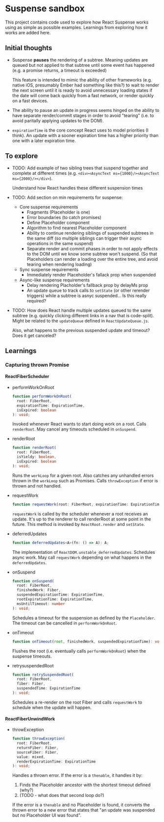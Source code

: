 # Suspense sandbox

This project contains code used to explore how React Suspense works using as
simple as possible examples. Learnings from exploring how it works are added
here.

## Initial thoughts

- Suspense **pauses** the rendering of a subtree. Meaning updates are queued but
  not applied to that subtree until some event has happened (e.g. a promise
  returns, a timeout is exceeded)

  This feature is intended to mimic the ability of other frameworks (e.g. native
  iOS, presumably Ember had something like this?) to wait to render the next
  screen until it is ready to avoid unnecessary loading states if the date will
  come back quickly from a fast network, or render quickly on a fast devices.

- The ability to pause an update in progress seems hinged on the ability to have
  separate render/commit stages in order to avoid "tearing" (i.e. to avoid
  paritally applying updates to the DOM).

- `expirationTime` is the core concept React uses to model priorities (I think).
  An update with a sooner expiration time has a higher priority than one with a
  later expiration time.

## To explore

- TODO: Add example of two sibling trees that suspend together and complete at
  different times (e.g. `<div><AsyncText ms={1000}/><AsyncText
  ms={2000}/></div>`).

  Understand how React handles these different suspension times

- TODO: Add section on min requirements for suspense:
    - Core suspense requirements
      - Fragments (Placeholder is one)
      - Error boundaries (to catch promises)
      - Define Placeholder component
      - Algorithm to find nearest Placeholder component
      - Ability to continue rendering siblings of suspended subtrees in the same
        diff (so multiple siblings can trigger their async operations in the
        same suspend)
      - Separate render and commit phases in order to not apply effects to the
        DOM until we know some subtree won't suspend. (So that Placeholders can
        render a loading over the entire tree, and avoid tearing when rendering
        loading)
    - Sync suspense requirements
      - Immediately render Placeholder's fallack prop when suspended
    - Async-like suspense requirements
      - Delay rendering Placholder's fallback prop by delayMs prop
      - An update queue to track calls to `setState` (or other rerender
        triggers) while a subtree is asnyc suspended... Is this really required?

- TODO: How does React handle multiple updates queued to the same subtree (e.g.
  quickly clicking different links in a nav that is code-split). Might be
  related to the `updateQueue` defined in `ReactUpdateQueue.js`.

  Also, what happens to the previous suspended update and timeout? Does it get
  canceled?

## Learnings

### Capturing thrown Promise

#### ReactFiberScheduler

- performWorkOnRoot

  ```ts
  function performWorkOnRoot(
    root: FiberRoot,
    expirationTime: ExpirationTime,
    isExpired: boolean
  ): void;
  ```

  Invoked whenever React wants to start doing work on a root. Calls
  `renderRoot`. May cancel any timeouts scheduled in `onSuspend`.

- renderRoot

  ```ts
  function renderRoot(
    root: FiberRoot,
    isYieldy: boolean,
    isExpired: boolean
  ): void;
  ```

  Runs the `workLoop` for a given root. Also catches any unhandled errors thrown
  in the `workLoop` such as Promises. Calls `throwException` if error is thrown
  and not handled.

- requestWork

  ```ts
  function requestWork(root: FiberRoot, expirationTime: ExpirationTime): void;
  ```

  `requestWork` is called by the scheduler whenever a root receives an update.
  It's up to the renderer to call renderRoot at some point in the future. This
  method is invoked by `ReactRoot.render` and `setState`.

- deferredUpdates

  ```ts
  function deferredUpdates<A>(fn: () => A): A;
  ```

  The implementation of `ReactDOM.unstable_deferredUpdates`. Schedules async
  work. May call `requestWork` depending on what happens in the
  `deferredUpdates`.

- onSuspend

  ```ts
  function onSuspend(
    root: FiberRoot,
    finishedWork: Fiber,
    suspendedExpirationTime: ExpirationTime,
    rootExpirationTime: ExpirationTime,
    msUntilTimeout: number
  ): void;
  ```

  Schedules a timeout for the suspension as defined by the `Placeholder`. The
  timeout can be cancelled in `performWorkOnRoot`.

- onTimeout

  ```ts
  function onTimeout(root, finishedWork, suspendedExpirationTime): void;
  ```

  Flushes the root (i.e. eventually calls `performWorkOnRoot`) when the suspense
  timeouts.

- retrysuspendedRoot

  ```ts
  function retrySuspendedRoot(
    root: FiberRoot,
    fiber: Fiber,
    suspendedTime: ExpirationTime
  ): void;
  ```

  Schedules a re-render on the root Fiber and calls `requestWork` to schedule
  when the update will happen.

#### ReactFiberUnwindWork

- throwException

  ```ts
  function throwException(
    root: FiberRoot,
    returnFiber: Fiber,
    sourceFiber: Fiber,
    value: mixed,
    renderExpirationTime: ExpirationTime
  ): void;
  ```

  Handles a thrown error. If the error is a `thenable`, it handles it by:

  1. Finds the Placeholder ancestor with the shortest timeout defined (why?)
  2. (TODO - what does that second loop do?)

  If the error is a `thenable` and no Placeholder is found, it converts the
  thrown error to a new error that states that "an update was suspended but no
  Placeholder UI was found".
